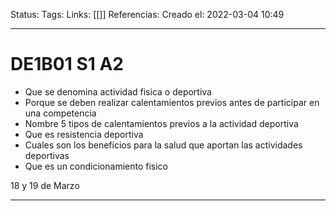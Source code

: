 Status:
Tags: 
Links: [[]]
Referencias:
Creado el: 2022-03-04 10:49
___
# DE1B01 S1 A2
- Que se denomina actividad fisica o deportiva
- Porque se deben realizar calentamientos previos antes de participar en una competencia
- Nombre 5 tipos de calentamientos previos a la actividad deportiva
- Que es resistencia deportiva
- Cuales son los beneficios para la salud que aportan las actividades deportivas
- Que es un condicionamiento fisico

18 y 19 de Marzo
___
